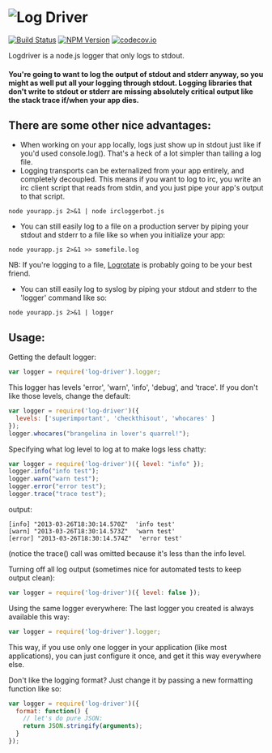 ![Log Driver][logdriver-logo]
=========
[![Build Status][travis-image]][travis-url] [![NPM Version][npm-image]][npm-url] [![codecov.io](https://codecov.io/github/cainus/logdriver/coverage.svg?branch=master)](https://codecov.io/github/cainus/logdriver?branch=master)

Logdriver is a node.js logger that only logs to stdout.

#### You're going to want to log the output of stdout and stderr anyway, so you might as well put all your logging through stdout.  Logging libraries that don't write to stdout or stderr are missing absolutely critical output like the stack trace if/when your app dies.  

## There are some other nice advantages:
* When working on your app locally, logs just show up in stdout just like if you'd used console.log().  That's a heck of a lot simpler than tailing a log file.
* Logging transports can be externalized from your app entirely, and completely decoupled.  This means if you want to log to irc, you write an irc client script that reads from stdin, and you just pipe your app's output to that script.

```console
node yourapp.js 2>&1 | node ircloggerbot.js 
```
* You can still easily log to a file on a production server by piping your stdout and stderr to a file like so when you initialize your app:

```console
node yourapp.js 2>&1 >> somefile.log 
```

NB: If you're logging to a file, [Logrotate](http://linuxcommand.org/man_pages/logrotate8.html) is probably going to be your best friend.
* You can still easily log to syslog by piping your stdout and stderr to the 'logger' command like so:

```console
node yourapp.js 2>&1 | logger
```

## Usage:
Getting the default logger:
```javascript
var logger = require('log-driver').logger;
```

This logger has levels 'error', 'warn', 'info', 'debug', and 'trace'.
If you don't like those levels, change the default:

```javascript
var logger = require('log-driver')({
  levels: ['superimportant', 'checkthisout', 'whocares' ]
});
logger.whocares("brangelina in lover's quarrel!");
```

Specifying what log level to log at to make logs less chatty:
```javascript
var logger = require('log-driver')({ level: "info" });
logger.info("info test"); 
logger.warn("warn test"); 
logger.error("error test"); 
logger.trace("trace test"); 
```
output:
```console
[info] "2013-03-26T18:30:14.570Z"  'info test'
[warn] "2013-03-26T18:30:14.573Z"  'warn test'
[error] "2013-03-26T18:30:14.574Z"  'error test'
```
(notice the trace() call was omitted because it's less than the info
level.

Turning off all log output (sometimes nice for automated tests to keep
output clean):
```javascript
var logger = require('log-driver')({ level: false });
```

Using the same logger everywhere:
The last logger you created is always available this way:
```javascript
var logger = require('log-driver').logger;
```
This way, if you use only one logger in your application (like most
applications), you can just configure it once, and get it this way
everywhere else.

Don't like the logging format?  Just change it by passing a new
formatting function like so:
```javascript
var logger = require('log-driver')({ 
  format: function() {
    // let's do pure JSON:
    return JSON.stringify(arguments);
  }
});
```

[logdriver-logo]: https://raw.github.com/cainus/logdriver/master/logo.png

[travis-image]: https://travis-ci.org/cainus/logdriver.png?branch=master
[travis-url]: https://travis-ci.org/cainus/logdriver

[coveralls-image]: https://coveralls.io/repos/cainus/logdriver/badge.png?branch=master
[coveralls-url]: https://coveralls.io/repos/cainus/logdriver

[npm-image]: https://badge.fury.io/js/log-driver.png
[npm-url]: https://badge.fury.io/js/log-driver
